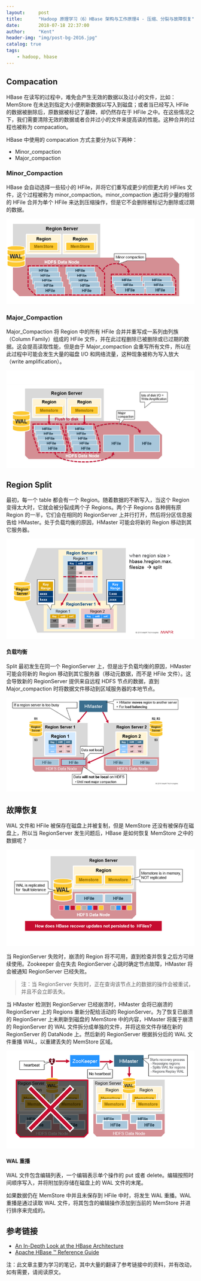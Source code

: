```yaml
---
layout:     post
title:      "Hadoop 原理学习（6）HBase 架构与工作原理4 - 压缩、分裂与故障恢复"
date:       2018-07-18 22:37:00
author:     "Kent"
header-img: "img/post-bg-2016.jpg"
catalog: true
tags:
    - hadoop, hbase
---
```


## Compacation

HBase 在读写的过程中，难免会产生无效的数据以及过小的文件，比如：MemStore 在未达到指定大小便刷新数据以写入到磁盘；或者当已经写入 HFile 的数据被删除后，原数据被标记了墓碑，却仍然存在于 HFile 之中。在这些情况之下，我们需要清除无效的数据或者合并过小的文件来提高读的性能。这种合并的过程也被称为 compacation。

HBase 中使用的 compacation 方式主要分为以下两种：

- Minor_compaction
- Major_compaction

### Minor_Compaction

HBase 会自动选择一些较小的 HFile，并将它们重写成更少的但更大的 HFiles 文件，这个过程被称为 minor_compaction。minor_compaction 通过将少量的相邻的 HFile 合并为单个 HFile 来达到压缩操作，但是它不会删除被标记为删除或过期的数据。

![Minor_Compaction](/img/2018-07-18-hbase-4/1.png)

### Major_Compaction

Major\_Compaction 将 Region 中的所有 HFile 合并并重写成一系列由列族（Column Family）组成的 HFile 文件，并在此过程删除已被删除或已过期的数据。这会提高读取性能，但是由于 Major_compaction 会重写所有文件，所以在此过程中可能会发生大量的磁盘 I/O 和网络流量，这种现象被称为写入放大（write amplification）。

![Major](/img/2018-07-18-hbase-4/2.png)


## Region Split

最初，每一个 table 都会有一个 Region。随着数据的不断写入，当这个 Region 变得太大时，它就会被分裂成两个子 Regions。两个子 Regions 各种拥有原 Region 的一半，它们会在相同的 RegionServer 上并行打开，然后将分区信息报告给 HMaster。处于负载均衡的原因，HMaster 可能会将新的 Region 移动到其它服务器。

![Region Split](/img/2018-07-18-hbase-4/3.png)

#### 负载均衡

Split 最初发生在同一个 RegionServer 上，但是出于负载均衡的原因，HMaster 可能会将新的 Region 移动到其它服务器（移动元数据，而不是 HFile 文件）。这会导致新的 RegionServer 提供来自远程 HDFS 节点的数据，直到 Major_compaction 时将数据文件移动到区域服务器的本地节点。

![负载均衡](/img/2018-07-18-hbase-4/4.png)

## 故障恢复

WAL 文件和 HFile 被保存在磁盘上并被复制，但是 MemStore 还没有被保存在磁盘上，所以当 RegionServer 发生问题后，HBase 是如何恢复 MemStore 之中的数据呢？

![故障恢复](/img/2018-07-18-hbase-4/5.png)

当 RegionServer 失败时，崩溃的 Region 将不可用，直到检查并恢复之后方可继续使用。Zookeeper 会在失去 RegionServer 心跳时确定节点故障，HMaster 将会被通知 RegionServer 已经失败。

> 注：当 RegionServer 失败时，正在查询该节点上的数据的操作会被重试，并且不会立即丢失。

当 HMaster 检测到 RegionServer 已经崩溃时，HMaster 会将已崩溃的 RegionServer 上的 Regions 重新分配给活动的 RegionServer。为了恢复已崩溃的 RegionServer 上未刷新到磁盘的 MemStore 中的内容，HMaster 将属于崩溃的 RegionServer 的 WAL  文件拆分成单独的文件，并将这些文件存储在新的 RegionServer 的 DataNode 上。然后新的 RegionServer 根据拆分后的 WAL 文件重播 WAL，以重建丢失的 MemStore 区域。

![故障恢复](/img/2018-07-18-hbase-4/6.png)

#### WAL 重播

WAL 文件包含编辑列表，一个编辑表示单个操作的 put 或者 delete。编辑按照时间顺序写入，并将附加到存储在磁盘上的 WAL 文件的末尾。

如果数据仍在 MemStore 中并且未保存到 HFile 中时，将发生 WAL 重播。WAL 重播是通过读取 WAL 文件，将其包含的编辑操作添加到当前的 MemStore 并进行排序来完成的。

## 参考链接

- [An In-Depth Look at the HBase Architecture](https://mapr.com/blog/in-depth-look-hbase-architecture/)
- [Apache HBase ™ Reference Guide](https://hbase.apache.org/book.html#hfile)

注：此文章主要为学习的笔记，其中大量的翻译了参考链接中的资料，并有改动，如有需要，请阅读原文。